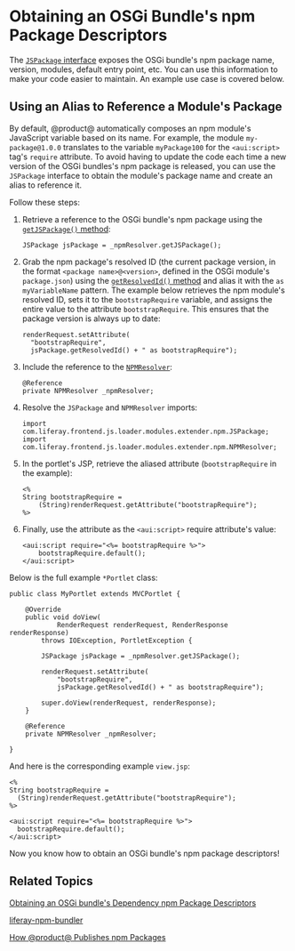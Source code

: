 # Obtaining an OSGi Bundle's npm Package Descriptors [](id=obtaining-npm-package-descriptors)

The 
[`JSPackage` interface](@app-ref@/foundation/latest/javadocs/com/liferay/frontend/js/loader/modules/extender/npm/JSPackage.html) 
exposes the OSGi bundle's npm package name, version, modules, default entry 
point, etc. You can use this information to make your code easier to maintain. 
An example use case is covered below.

## Using an Alias to Reference a Module's Package [](id=using-an-alias-to-reference-a-modules-package)

By default, @product@ automatically composes an npm module's JavaScript variable 
based on its name. For example, the module `my-package@1.0.0` translates to the 
variable `myPackage100` for the `<aui:script>` tag's `require` attribute. To 
avoid having to update the code each time a new version of the OSGi bundles's 
npm package is released, you can use the `JSPackage` interface to obtain the 
module's package name and create an alias to reference it.

Follow these steps:

1.  Retrieve a reference to the OSGi bundle's npm package using the 
    [`getJSPackage()` method](@app-ref@/foundation/latest/javadocs/com/liferay/frontend/js/loader/modules/extender/npm/NPMResolver.html#getJSPackage): 

        JSPackage jsPackage = _npmResolver.getJSPackage();

2.  Grab the npm package's resolved ID (the current package version, 
    in the format `<package name>@<version>`, defined in the OSGi module's 
    `package.json`) using the 
    [`getResolvedId()` method](@app-ref@/foundation/latest/javadocs/com/liferay/frontend/js/loader/modules/extender/npm/JSPackage.html#getResolvedId) 
    and alias it with the `as myVariableName` pattern. The example below 
    retrieves the npm module's resolved ID, sets it to the `bootstrapRequire` 
    variable, and assigns the entire value to the attribute `bootstrapRequire`. 
    This ensures that the package version is always up to date:

        renderRequest.setAttribute(
          "bootstrapRequire",
          jsPackage.getResolvedId() + " as bootstrapRequire");
          
3.  Include the reference to the 
    [`NPMResolver`](ref@/foundation/latest/javadocs/com/liferay/frontend/js/loader/modules/extender/npm/NPMResolver.html):

        @Reference
        private NPMResolver _npmResolver;
        
4.  Resolve the `JSPackage` and `NPMResolver` imports:

        import com.liferay.frontend.js.loader.modules.extender.npm.JSPackage;
        import com.liferay.frontend.js.loader.modules.extender.npm.NPMResolver;

5.  In the portlet's JSP, retrieve the aliased attribute 
    (`bootstrapRequire` in the example):

        <%
        String bootstrapRequire =
        	(String)renderRequest.getAttribute("bootstrapRequire");
        %>

6.  Finally, use the attribute as the `<aui:script>` require attribute's value:

        <aui:script require="<%= bootstrapRequire %>">
        	bootstrapRequire.default();
        </aui:script>
    
    

Below is the full example `*Portlet` class:
	
    public class MyPortlet extends MVCPortlet {
    	
    	@Override
    	public void doView(
    			RenderRequest renderRequest, RenderResponse renderResponse)
    		throws IOException, PortletException {

    		JSPackage jsPackage = _npmResolver.getJSPackage();

    		renderRequest.setAttribute(
    			"bootstrapRequire",
    			jsPackage.getResolvedId() + " as bootstrapRequire");

    		super.doView(renderRequest, renderResponse);
    	}
    	
    	@Reference
    	private NPMResolver _npmResolver;
    	
    }
    
And here is the corresponding example `view.jsp`:

    <%
    String bootstrapRequire =
      (String)renderRequest.getAttribute("bootstrapRequire");
    %>

    <aui:script require="<%= bootstrapRequire %>">
      bootstrapRequire.default();
    </aui:script>

Now you know how to obtain an OSGi bundle's npm package descriptors!

## Related Topics [](id=related-topics)

[Obtaining an OSGi bundle's Dependency npm Package Descriptors](/develop/tutorials/-/knowledge_base/7-0/obtaining-dependency-npm-package-descriptors)

[liferay-npm-bundler](/develop/tutorials/-/knowledge_base/7-0/liferay-npm-bundler)

[How @product@ Publishes npm Packages](/develop/tutorials/-/knowledge_base/7-0/how-liferay-portal-publishes-npm-packages)
